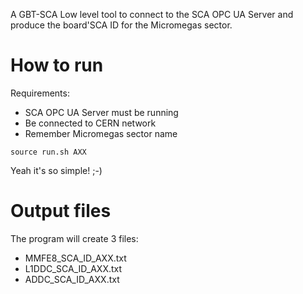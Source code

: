 A GBT-SCA Low level tool to connect to the SCA OPC UA Server and produce the board'SCA ID for the Micromegas sector.

# How to run

Requirements:
- SCA OPC UA Server must be running
- Be connected to CERN network
- Remember Micromegas sector name

```
source run.sh AXX
```
Yeah it's so simple! ;-)

# Output files

The program will create 3 files:
- MMFE8_SCA_ID_AXX.txt
- L1DDC_SCA_ID_AXX.txt
- ADDC_SCA_ID_AXX.txt